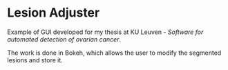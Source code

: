 # Lesion Adjuster
Example of GUI developed for my thesis at KU Leuven - _Software for automated detection of ovarian cancer_.

The work is done in Bokeh, which allows the user to modify the segmented lesions and store it.


